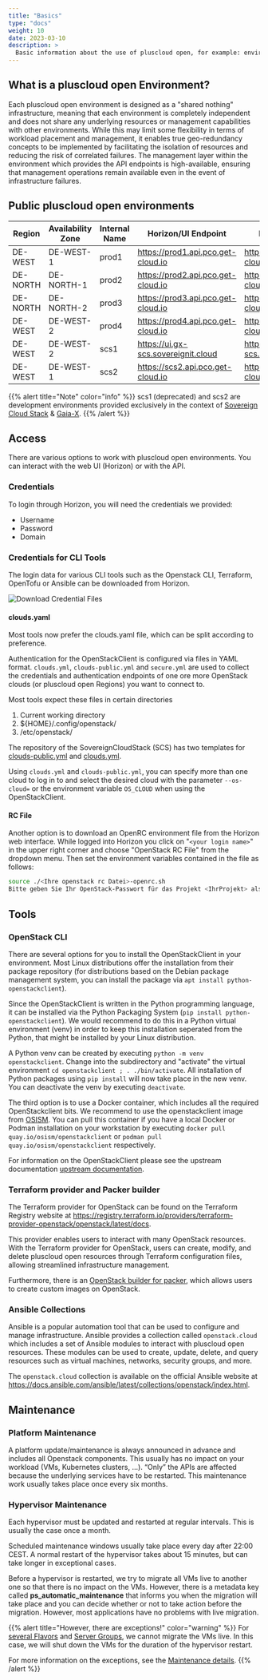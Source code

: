 ```yaml
---
title: "Basics"
type: "docs"
weight: 10
date: 2023-03-10
description: >
  Basic information about the use of pluscloud open, for example: environments, Api/UI endpoints, login
---
```


## What is a pluscloud open Environment?

Each pluscloud open environment is designed as a "shared nothing" infrastructure, meaning that each environment is completely independent and does not share any underlying resources or management capabilities with other environments. While this may limit some flexibility in terms of workload placement and management, it enables true geo-redundancy concepts to be implemented by facilitating the isolation of resources and reducing the risk of correlated failures. The management layer within the environment which provides the API endpoints is high-available, ensuring that management operations remain available even in the event of infrastructure failures.

## Public pluscloud open environments

| Region   | Availability Zone | Internal Name | Horizon/UI Endpoint                   | Keystone Endpoint                           |
|----------|-------------------|---------------|---------------------------------------|---------------------------------------------|
| DE-WEST  | DE-WEST-1         | prod1         | <https://prod1.api.pco.get-cloud.io>  | <https://prod1.api.pco.get-cloud.io:5000>   |
| DE-NORTH | DE-NORTH-1        | prod2         | <https://prod2.api.pco.get-cloud.io>  | <https://prod2.api.pco.get-cloud.io:5000>   |
| DE-NORTH | DE-NORTH-2        | prod3         | <https://prod3.api.pco.get-cloud.io>  | <https://prod3.api.pco.get-cloud.io:5000>   |
| DE-WEST  | DE-WEST-2         | prod4         | <https://prod4.api.pco.get-cloud.io>  | <https://prod4.api.pco.get-cloud.io:5000>   |
| DE-WEST  | DE-WEST-2         | scs1          | <https://ui.gx-scs.sovereignit.cloud> | <https://api.gx-scs.sovereignit.cloud:5000> |
| DE-WEST  | DE-WEST-1         | scs2          | <https://scs2.api.pco.get-cloud.io>   | <https://scs2.api.pco.get-cloud.io:5000>    |

{{% alert title="Note" color="info" %}}
scs1 (deprecated) and scs2 are development environments provided exclusively in the context of [Sovereign Cloud Stack](https://scs.community) & [Gaia-X](https://gaia-x.eu).
{{% /alert %}}

## Access

There are various options to work with pluscloud open environments. You can interact with the web UI (Horizon) or with the API.

### Credentials

To login through Horizon, you will need the credentials we provided:

* Username
* Password
* Domain

### Credentials for CLI Tools

The login data for various CLI tools such as the Openstack CLI, Terraform, OpenTofu or Ansible can be downloaded from Horizon.

![Download Credential Files](./download_credentials.png)

#### clouds.yaml

Most tools now prefer the clouds.yaml file, which can be split according to preference.

Authentication for the OpenStackClient is configured via files in YAML format. `clouds.yml`, `clouds-public.yml` and `secure.yml` are used to collect the credentials and authentication endpoints of one ore more OpenStack clouds (or pluscloud open Regions) you want to connect to.

Most tools expect these files in certain directories

1. Current working directory
2. ${HOME}/.config/openstack/
3. /etc/openstack/

The repository of the SovereignCloudStack (SCS) has two templates for [clouds-public.yml](https://github.com/SovereignCloudStack/docs/blob/main/community/cloud-resources/clouds-public.yaml) and [clouds.yml](https://github.com/SovereignCloudStack/docs/blob/main/community/cloud-resources/clouds.yaml.sample).

Using `clouds.yml` and `clouds-public.yml`, you can specify more than one cloud to log in to and select the desired cloud with the parameter `--os-cloud=` or the environment variable `OS_CLOUD` when using the OpenStackClient.

#### RC File

Another option is to download an OpenRC environment file from the Horizon web interface. While logged into Horizon you click on "`<your login name>`" in the upper right corner and choose "OpenStack RC File" from the dropdown menu.
Then set the environment variables contained in the file as follows:

```bash
source ./<Ihre openstack rc Datei>-openrc.sh
Bitte geben Sie Ihr OpenStack-Passwort für das Projekt <IhrProjekt> als Benutzer <Ihr Anmeldename> ein
```

## Tools

### OpenStack CLI

There are several options for you to install the OpenStackClient in your environment. Most Linux distributions offer the installation from their package repository (for distributions based on the Debian package management system, you can install the package via `apt install python-openstackclient`).

Since the OpenStackClient is written in the Python programming language, it can be installed via the Python Packaging System (`pip install python-openstackclient`). We would recommend to do this in a Python virtual environment (venv) in order to keep this installation seperated from the Python, that might be installed by your Linux distribution.

A Python venv can be created by executing `python -m venv openstackclient`. Change into the subdirectory and "activate" the virtual environment `cd openstackclient ; . ./bin/activate`. All installation of Python packages using `pip install` will now take place in the new venv. You can deactivate the venv by executing `deactivate`.

The third option is to use a Docker container, which includes all the required OpenStackclient bits. We recommend to use the openstackclient image from [OSISM](https://osism.tech/en). You can pull this container if you have a local Docker or Podman installation on your workstation by executing `docker pull quay.io/osism/openstackclient` or `podman pull quay.io/osism/openstackclient` respectively.

For information on the OpenStackClient please see the upstream documentation [upstream documentation](https://docs.openstack.org/python-openstackclient/latest/index.html).

### Terraform provider and Packer builder

The Terraform provider for OpenStack can be found on the Terraform Registry website at <https://registry.terraform.io/providers/terraform-provider-openstack/openstack/latest/docs>.

This provider enables users to interact with many OpenStack resources. With the Terraform provider for OpenStack, users can create, modify, and delete pluscloud open resources through Terraform configuration files, allowing streamlined infrastructure management.

Furthermore, there is an [OpenStack builder for packer](https://developer.hashicorp.com/packer/plugins/builders/openstack), which allows users to create custom images on OpenStack.

### Ansible Collections

Ansible is a popular automation tool that can be used to configure and manage infrastructure. Ansible provides a collection called `openstack.cloud` which includes a set of Ansible modules to interact with pluscloud open resources. These modules can be used to create, update, delete, and query resources such as virtual machines, networks, security groups, and more.

The `openstack.cloud` collection is available on the official Ansible website at <https://docs.ansible.com/ansible/latest/collections/openstack/index.html>.

## Maintenance

### Platform Maintenance

A platform update/maintenance is always announced in advance and includes all Openstack components. This usually has no impact on your workload (VMs, Kubernetes clusters, ...). “Only” the APIs are affected because the underlying services have to be restarted. This maintenance work usually takes place once every six months.

### Hypervisor Maintenance

Each hypervisor must be updated and restarted at regular intervals. This is usually the case once a month.

Scheduled maintenance windows usually take place every day after 22:00 CEST.
A normal restart of the hypervisor takes about 15 minutes, but can take longer in exceptional cases.

Before a hypervisor is restarted, we try to migrate all VMs live to another one so that there is no impact on the VMs. However, there is a metadata key called **ps_automatic_maintenance** that informs you when the migration will take place and you can decide whether or not to take action before the migration. However, most applications have no problems with live migration.

{{% alert title="However, there are exceptions!" color="warning" %}}
For [several Flavors](../../reference/local-storage/) and [Server Groups](../../reference/instances-and-images/server-groups/), we cannot migrate the VMs live. In this case, we will shut down the VMs for the duration of the hypervisor restart.

For more information on the exceptions, see the [Maintenance details](../../reference/maintenance).
{{% /alert %}}
